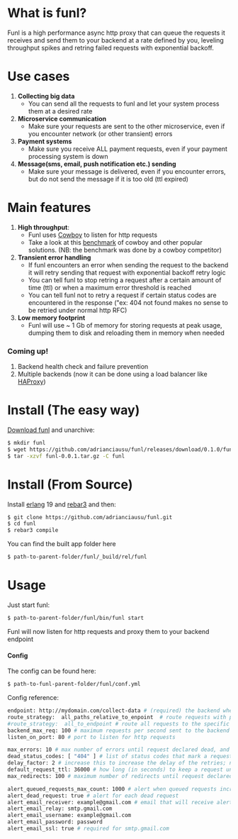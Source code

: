 # What is funl?
Funl is a high performance async http proxy that can queue the requests it receives and send them to your backend at a rate defined by you, leveling throughput spikes and retring failed requests with exponential backoff.  

# Use cases 
1. __Collecting big data__
   * You can send all the requests to funl and let your system process them at a desired rate
2. __Microservice communication__
   * Make sure your requests are sent to the other microservice, even if you encounter network (or other transient) errors
3. __Payment systems__
   * Make sure you receive ALL payment requests, even if your payment processing system is down
4. __Message(sms, email, push notification etc.) sending__
   * Make sure your message is delivered, even if you encounter errors, but do not send the message if it is too old (ttl expired)
   
# Main features
1. __High throughput__:  
    * Funl uses [Cowboy] to listen for http requests
    * Take a look at this [benchmark] of cowboy and other popular solutions. (NB: the benchmark was done by a cowboy competitor)
2. __Transient error handling__
    * If funl encounters an error when sending the request to the backend it will retry sending that request with exponential backoff retry logic
    * You can tell funl to stop retring a request after a certain amount of time (ttl) or when a maximum error threshold is reached
    * You can tell funl not to retry a request if certain status codes are encountered in the response ("ex: 404 not found makes no sense to be retried under normal http RFC)
3. __Low memory footprint__
    * Funl will use ~ 1 Gb of memory for storing requests at peak usage, dumping them to disk and reloading them in memory when needed

### Coming up!
1. Backend health check and failure prevention
2. Multiple backends (now it can be done using a load balancer like [HAProxy])

    
# Install (The easy way)
[Download funl] and unarchive:
```sh
$ mkdir funl
$ wget https://github.com/adrianciausu/funl/releases/download/0.1.0/funl-0.0.1.tar.gz 
$ tar -xzvf funl-0.0.1.tar.gz -C funl
```
# Install (From Source)
Install [erlang] 19 and [rebar3] and then:
```sh
$ git clone https://github.com/adrianciausu/funl.git
$ cd funl
$ rebar3 compile
```
You can find the built app folder here
```sh
$ path-to-parent-folder/funl/_build/rel/funl
```
# Usage

Just start funl:

```sh
$ path-to-parent-folder/funl/bin/funl start
```

Funl will now listen for http requests and proxy them to your backend endpoint 

#### Config
The config can be found here:
```sh
$ path-to-funl-parent-folder/funl/conf.yml
```
Config reference:
```sh
endpoint: http://mydomain.com/collect-data # (required) the backend where the requests will be routed
route_strategy:  all_paths_relative_to_enpoint  # route requests with path relative to backend (ex: ex.com/test -> ex.com/test)
#route_strategy:  all_to_endpoint # route all requests to the specific endpoint, discard path (ex: ex.com/test -> ex2.com)
backend_max_req: 100 # maximum requests per second sent to the backend (adjust to a limit your system is comfortable with)
listen_on_port: 80 # port to listen for http requests

max_errors: 10 # max number of errors until request declared dead, and alert sent
dead_status_codes: [ "404" ] # list of status codes that mark a request dead with no retry
delay_factor: 2 # increase this to increase the delay of the retries; next_delay = pow(delay_factor, current_error_count) + or - 1%
default_request_ttl: 36000 # how long (in seconds) to keep a request until declaring it dead; [integer()| none]; none => never expires; overriden by request X-Funl-Ttl header
max_redirects: 100 # maximum number of redirects until request declared as failed and retried

alert_queued_requests_max_count: 1000 # alert when queued requests increase over this limit
alert_dead_request: true # alert for each dead request
alert_email_receiver: example@gmail.com # email that will receive alerts
alert_email_relay: smtp.gmail.com 
alert_email_username: example@gmail.com
alert_email_password: password
alert_email_ssl: true # required for smtp.gmail.com
```




[rebar3]: <https://www.rebar3.org/>
[erlang]: https://www.erlang.org/
[Download funl]: https://github.com/adrianciausu/funl/releases/download/0.1.0/funl-0.0.1.tar.gz
[benchmark]: http://www.ostinelli.net/a-comparison-between-misultin-mochiweb-cowboy-nodejs-and-tornadoweb/
[HAProxy]: http://www.haproxy.org/
[Cowboy]: https://github.com/ninenines/cowboy
